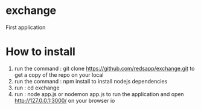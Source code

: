 # exchange
First application

# How to install

1. run the command : git clone https://github.com/redsapp/exchange.git
to get a copy of the repo on your local
2. run the command : npm install
to install nodejs dependencies
3. run : cd exchange
4. run : node app.js or nodemon app.js
to run the application and open http://127.0.0.1:3000/ on your browser io
